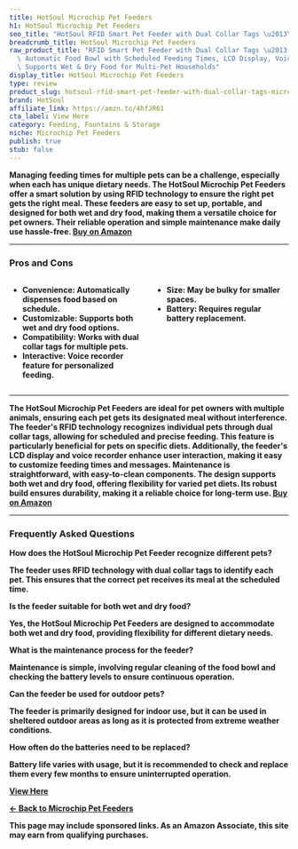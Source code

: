 ```yaml
---
title: HotSoul Microchip Pet Feeders
h1: HotSoul Microchip Pet Feeders
seo_title: "HotSoul RFID Smart Pet Feeder with Dual Collar Tags \u2013\u2026"
breadcrumb_title: HotSoul Microchip Pet Feeders
raw_product_title: "RFID Smart Pet Feeder with Dual Collar Tags \u2013 Microchip-Activated\
  \ Automatic Food Bowl with Scheduled Feeding Times, LCD Display, Voice Recorder,\
  \ Supports Wet & Dry Food for Multi-Pet Households"
display_title: HotSoul Microchip Pet Feeders
type: review
product_slug: hotsoul-rfid-smart-pet-feeder-with-dual-collar-tags-microchip-activated-b67de227
brand: HotSoul
affiliate_link: https://amzn.to/4hfJR61
cta_label: View Here
category: Feeding, Fountains & Storage
niche: Microchip Pet Feeders
publish: true
stub: false
---
```


<div id="intro" class="full-width">
  <p><strong>Managing feeding times for multiple pets can be a challenge, especially when each has unique dietary needs. The HotSoul Microchip Pet Feeders offer a smart solution by using RFID technology to ensure the right pet gets the right meal. These feeders are easy to set up, portable, and designed for both wet and dry food, making them a versatile choice for pet owners. Their reliable operation and simple maintenance make daily use hassle-free. <a href="https://amzn.to/4hfJR61" rel="nofollow sponsored noopener" target="_blank"><strong>Buy on Amazon</strong></a></p>
</div>

<hr />
<h3 id="pros-cons">Pros and Cons</h3>
<div class="pc-grid" style="display:grid;grid-template-columns:1fr 1fr;gap:16px;">
  <ul>
    <li><strong>Convenience:</strong> Automatically dispenses food based on schedule.</li>
    <li><strong>Customizable:</strong> Supports both wet and dry food options.</li>
    <li><strong>Compatibility:</strong> Works with dual collar tags for multiple pets.</li>
    <li><strong>Interactive:</strong> Voice recorder feature for personalized feeding.</li>
  </ul>
  <ul>
    <li><strong>Size:</strong> May be bulky for smaller spaces.</li>
    <li><strong>Battery:</strong> Requires regular battery replacement.</li>
  </ul>
</div>
<hr />

<div class="full-width">
  <p>The HotSoul Microchip Pet Feeders are ideal for pet owners with multiple animals, ensuring each pet gets its designated meal without interference. The feeder's RFID technology recognizes individual pets through dual collar tags, allowing for scheduled and precise feeding. This feature is particularly beneficial for pets on specific diets. Additionally, the feeder's LCD display and voice recorder enhance user interaction, making it easy to customize feeding times and messages. Maintenance is straightforward, with easy-to-clean components. The design supports both wet and dry food, offering flexibility for varied pet diets. Its robust build ensures durability, making it a reliable choice for long-term use. <a href="https://amzn.to/4hfJR61" rel="nofollow sponsored noopener" target="_blank"><strong>Buy on Amazon</strong></a></p>
</div>

<hr />
<h3 id="faqs">Frequently Asked Questions</h3>

<p><strong>How does the HotSoul Microchip Pet Feeder recognize different pets?</strong></p>
<p>The feeder uses RFID technology with dual collar tags to identify each pet. This ensures that the correct pet receives its meal at the scheduled time.</p>

<p><strong>Is the feeder suitable for both wet and dry food?</strong></p>
<p>Yes, the HotSoul Microchip Pet Feeders are designed to accommodate both wet and dry food, providing flexibility for different dietary needs.</p>

<p><strong>What is the maintenance process for the feeder?</strong></p>
<p>Maintenance is simple, involving regular cleaning of the food bowl and checking the battery levels to ensure continuous operation.</p>

<p><strong>Can the feeder be used for outdoor pets?</strong></p>
<p>The feeder is primarily designed for indoor use, but it can be used in sheltered outdoor areas as long as it is protected from extreme weather conditions.</p>

<p><strong>How often do the batteries need to be replaced?</strong></p>
<p>Battery life varies with usage, but it is recommended to check and replace them every few months to ensure uninterrupted operation.</p>
<p><a class="btn" href="https://amzn.to/4hfJR61" target="_blank" rel="nofollow sponsored noopener">View Here</a></p>
<p><a href="/roundups/feeding-fountains-storage/microchip-pet-feeders/">← Back to Microchip Pet Feeders</a></p>
<aside class="disclosure">This page may include sponsored links. As an Amazon Associate, this site may earn from qualifying purchases.</aside>
